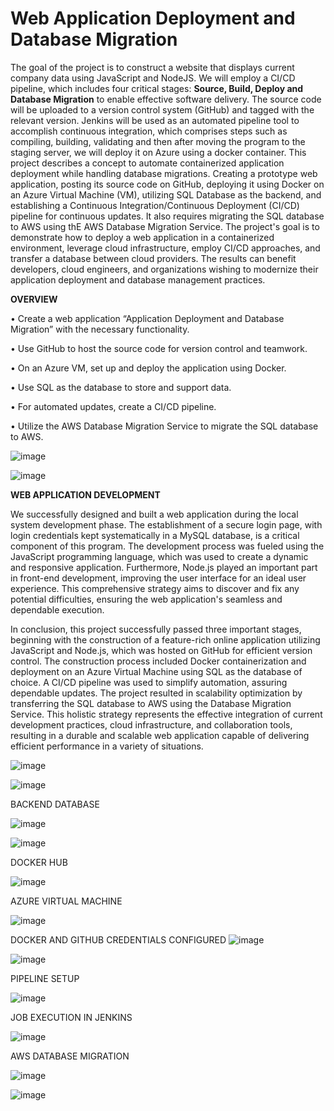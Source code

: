 # Web Application Deployment and Database Migration

The goal of the project is to construct a website that displays current company data using JavaScript and NodeJS. We will employ a CI/CD pipeline, which includes four critical stages: **Source, Build, Deploy and  Database Migration** to enable effective software delivery. The source code will be uploaded to a version control system (GitHub) and tagged with the relevant version. Jenkins will be used as an automated pipeline tool to accomplish continuous integration, which comprises steps such as compiling, building, validating and then after moving the program to the staging server, we will deploy it on Azure using a docker container. This project describes a concept to automate containerized application deployment while handling database migrations. Creating a prototype web application, posting its source code on GitHub, deploying it using Docker on an Azure Virtual Machine (VM), utilizing SQL Database as the backend, and establishing a Continuous Integration/Continuous Deployment (CI/CD) pipeline for continuous updates. It also requires migrating the SQL database to AWS using thE AWS Database Migration Service. The project&#39;s goal is to demonstrate how to deploy a web application in a containerized environment, leverage cloud infrastructure, employ CI/CD approaches, and transfer a database between cloud providers. The results can benefit developers, cloud engineers, and organizations wishing to modernize their application deployment and database management practices.




**OVERVIEW**

•	Create a web application “Application Deployment and Database Migration” with the necessary functionality.

•	Use GitHub to host the source code for version control and teamwork.

•	On an Azure VM, set up and deploy the application using Docker.

•	Use SQL as the database to store and support data.

•	For automated updates, create a CI/CD pipeline.

•	Utilize the AWS Database Migration Service to migrate the SQL database to AWS.

![image](https://github.com/Arsha-Mary/Devops_project/assets/122686375/606685e1-ca83-41ef-b2a7-ffc468caf57f)

![image](https://github.com/Arsha-Mary/Devops_project/assets/122686375/86521576-1048-4ce0-be8d-bf61fc3d34d2)


**WEB APPLICATION DEVELOPMENT**

We successfully designed and built a web application during the local system development phase. The establishment of a secure login page, with login credentials kept systematically in a MySQL database, is a critical component of this program. The development process was fueled using the JavaScript programming language, which was used to create a dynamic and responsive application. Furthermore, Node.js played an important part in front-end development, improving the user interface for an ideal user experience. This comprehensive strategy aims to discover and fix any potential difficulties, ensuring the web application&#39;s seamless and dependable execution.

In conclusion, this project successfully passed three important stages, beginning with the construction of a feature-rich online application utilizing JavaScript and Node.js, which was hosted on GitHub for efficient version control. The construction process included Docker containerization and deployment on an Azure Virtual Machine using SQL as the database of choice. A CI/CD pipeline was used to simplify automation, assuring dependable updates. The project resulted in scalability optimization by transferring the SQL database to AWS using the Database Migration Service. This holistic strategy represents the effective integration of current development practices, cloud infrastructure, and collaboration tools, resulting in a durable and scalable web application capable of delivering efficient performance in a variety of situations.

![image](https://github.com/Arsha-Mary/Devops_project/assets/122686375/8839f2ce-15c9-4de7-a3a3-e11660f47784)

![image](https://github.com/Arsha-Mary/Devops_project/assets/122686375/71d279a5-079c-42c8-8e9f-3b4b7922a797)

BACKEND DATABASE

![image](https://github.com/Arsha-Mary/Devops_project/assets/122686375/a2980e67-b5fe-41d5-84b1-89929bfb1f44)

![image](https://github.com/Arsha-Mary/Devops_project/assets/122686375/76715ca2-8b18-4a63-a113-3040e20fb2ff)

DOCKER HUB

![image](https://github.com/Arsha-Mary/Devops_project/assets/122686375/6be59c8d-6751-4191-80b9-8bb70bdc144a)

AZURE VIRTUAL MACHINE

![image](https://github.com/Arsha-Mary/Devops_project/assets/122686375/ab61a358-6384-4525-b673-1e00c777b15e)

DOCKER AND GITHUB CREDENTIALS CONFIGURED
![image](https://github.com/Arsha-Mary/Devops_project/assets/122686375/c1308613-3463-46cd-b9ee-1237ab682e9a)

![image](https://github.com/Arsha-Mary/Devops_project/assets/122686375/056eca80-46a7-4d36-a475-ddde467d91f7)

PIPELINE SETUP

![image](https://github.com/Arsha-Mary/Devops_project/assets/122686375/814e7034-f204-4b11-93fe-59a529cdc244)

JOB EXECUTION IN JENKINS

![image](https://github.com/Arsha-Mary/Devops_project/assets/122686375/3ba6e328-785a-4d44-8b8f-2e48a9ea8f85)

AWS DATABASE MIGRATION

![image](https://github.com/Arsha-Mary/Devops_project/assets/122686375/47353441-c58f-4a3e-b596-344453a17e5e)

![image](https://github.com/Arsha-Mary/Devops_project/assets/122686375/b34c1305-b6f5-49d8-aaef-cd2a6135d9ba)








